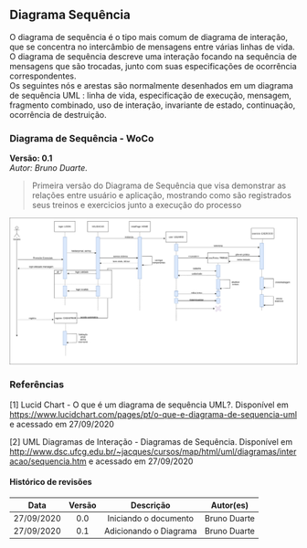 ## Diagrama Sequência

O diagrama de sequência é o tipo mais comum de diagrama de interação, que se concentra no intercâmbio de mensagens entre várias linhas de vida. O diagrama de sequência descreve uma interação focando na sequência de mensagens que são trocadas, junto com suas especificações de ocorrência correspondentes.<br>
Os seguintes nós e arestas são normalmente desenhados em um diagrama de sequência UML : linha de vida, especificação de execução, mensagem, fragmento combinado, uso de interação, invariante de estado, continuação, ocorrência de destruição.

### Diagrama de Sequência - WoCo

**Versão: 0.1** </br>
*Autor: Bruno Duarte.*
>Primeira versão do Diagrama de Sequência que visa demonstrar as relações entre usuário e aplicação, mostrando como são registrados seus treinos e exercicios junto a execução do processo

![Diagrama de Sequencia](../../images/diagrama_sequencia.png)

### Referências

[1] Lucid Chart - O que é um diagrama de sequência UML?. Disponível em <https://www.lucidchart.com/pages/pt/o-que-e-diagrama-de-sequencia-uml> e acessado em 27/09/2020

[2] UML Diagramas de Interação - Diagramas de Sequência. Disponível em <http://www.dsc.ufcg.edu.br/~jacques/cursos/map/html/uml/diagramas/interacao/sequencia.htm> e acessado em 27/09/2020

#### Histórico de revisões
|    Data    | Versão |       Descrição       |    Autor(es)     |
| :--------: | :----: | :-------------------: | :--------------: |
| 27/09/2020 |  0.0   | Iniciando o documento | Bruno Duarte|
| 27/09/2020 |  0.1   | Adicionando o Diagrama | Bruno Duarte|
